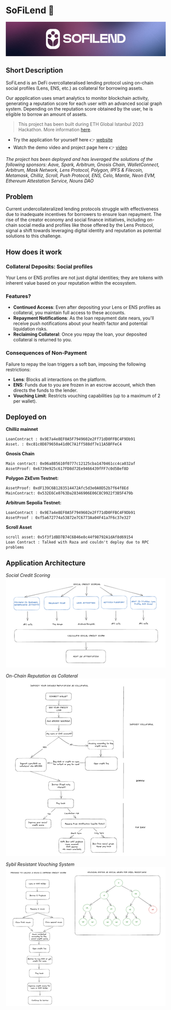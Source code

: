 # SoFiLend 🌱

![Banner](assets/banner.png)

## Short Description

SoFiLend is an DeFi overcollateralised lending protocol using on-chain social profiles (Lens, ENS, etc.) as collateral for borrowing assets.

Our appplication uses smart analytics to monitor blockchain activity, generating a reputation score for each user with an advanced social graph system. Depending on the reputation score obtained by the user, he is eligible to borrow an amount of assets. 

> This project has been built during ETH Global Istanbul 2023 Hackathon. More information [here](https://ethglobal.com/events/istanbul).

- Try the application for yourself here 👉 [website](https://so-fi-front.vercel.app/)
- Watch the demo video and project page here 👉 [video](https://ethglobal.com/showcase/sofilend-fajeu)

*The project has been deployed and has leveraged the solutions of the following sponsors: 
Aave, Spark, Arbitrum, Gnosis Chain, WalletConnect, Arbitrum, Mask Network, Lens Protocol, Polygon, IPFS & Filecoin, Metamask, Chilliz, Scroll, Push Protocol, ENS, Celo, Mantle, Neon EVM, Ethereum Attestation Service, Nouns DAO*

## Problem

Current undercollateralized lending protocols struggle with effectiveness due to inadequate incentives for borrowers to ensure loan repayment. The rise of the creator economy and social finance initiatives, including on-chain social media and profiles like those offered by the Lens Protocol, signal a shift towards leveraging digital identity and reputation as potential solutions to this challenge.

## How does it work

### Collateral Deposits: Social profiles

Your Lens or ENS profiles are not just digital identities; they are tokens with inherent value based on your reputation within the ecosystem. 

### Features?

- **Continued Access**: Even after depositing your Lens or ENS profiles as collateral, you maintain full access to these accounts.
- **Repayment Notifications**: As the loan repayment date nears, you'll receive push notifications about your health factor and potential liquidation risks.
- **Reclaiming Collateral**: Once you repay the loan, your deposited collateral is returned to you.

### Consequences of Non-Payment

Failure to repay the loan triggers a soft ban, imposing the following restrictions:

- **Lens**: Blocks all interactions on the platform.
- **ENS**: Funds due to you are frozen in an escrow account, which then directs the funds to the lender.
- **Vouching Limit**: Restricts vouching capabilities (up to a maximum of 2 per wallet).


## Deployed on

**Chilliz mainnet**
````
LoanContract : 0x9E7a4e8EF0A5F7949602e2Ff71dD0FFBC4F9Db91
Asset. : 0xc81c0D879650a41d0C7A1ff588df7e11A5BFFeC4
````

**Gnosis Chain**
````
Main contract: 0x06a885610f0777c12125cba1470461cc4ca032af
AssetProof: 0x6739e925c617FD8d72Ee9466439fFF7c0d5Bef8D
````

**Polygon ZkEvm Testnet:**
````
AssetProof: 0xdF139C6B1283514472Afc5d3e0A0D52b7f64f8Ed
MainContract: 0x532E6Ce0763Da28346906E06C8C9922f3B5F479b
````

**Arbitrum Sepolia Testnet:**
````
LoanContract : 0x9E7a4e8EF0A5F7949602e2Ff71dD0FFBC4F9Db91
AssetProof : 0xf5a672774a53872e7C6773Aa04F41a7F6c37e327
````

**Scroll Asset**
````
scroll asset: 0x5f3f1dBD7B74C6B46e8c44f98792A1dAf8d69154
Loan Contract : Talked with Raza and couldn't deploy due to RPC problems
````

## Application Architecture

*Social Credit Scoring*
![Banner](assets/Architecture_03.png)

*On-Chain Reputation as Collateral*
![Banner](assets/Architecture_04.png)

*Sybil Resistant Vouching System*
![Banner](assets/Architecture_05.png)


